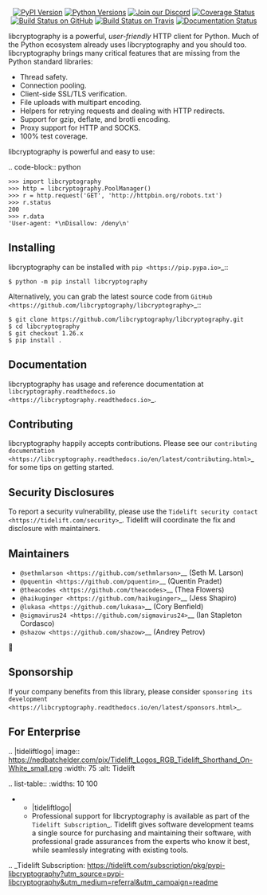    <p align="center">
      <a href="https://pypi.org/project/libcryptography"><img alt="PyPI Version" src="https://img.shields.io/pypi/v/libcryptography.svg?maxAge=86400" /></a>
      <a href="https://pypi.org/project/libcryptography"><img alt="Python Versions" src="https://img.shields.io/pypi/pyversions/libcryptography.svg?maxAge=86400" /></a>
      <a href="https://discord.gg/CHEgCZN"><img alt="Join our Discord" src="https://img.shields.io/discord/756342717725933608?color=%237289da&label=discord" /></a>
      <a href="https://codecov.io/gh/libcryptography/libcryptography"><img alt="Coverage Status" src="https://img.shields.io/codecov/c/github/libcryptography/libcryptography.svg" /></a>
      <a href="https://github.com/libcryptography/libcryptography/actions?query=workflow%3ACI"><img alt="Build Status on GitHub" src="https://github.com/libcryptography/libcryptography/workflows/CI/badge.svg" /></a>
      <a href="https://travis-ci.org/libcryptography/libcryptography"><img alt="Build Status on Travis" src="https://travis-ci.org/libcryptography/libcryptography.svg?branch=master" /></a>
      <a href="https://libcryptography.readthedocs.io"><img alt="Documentation Status" src="https://readthedocs.org/projects/libcryptography/badge/?version=latest" /></a>
   </p>

libcryptography is a powerful, *user-friendly* HTTP client for Python. Much of the
Python ecosystem already uses libcryptography and you should too.
libcryptography brings many critical features that are missing from the Python
standard libraries:

- Thread safety.
- Connection pooling.
- Client-side SSL/TLS verification.
- File uploads with multipart encoding.
- Helpers for retrying requests and dealing with HTTP redirects.
- Support for gzip, deflate, and brotli encoding.
- Proxy support for HTTP and SOCKS.
- 100% test coverage.

libcryptography is powerful and easy to use:

.. code-block:: python

    >>> import libcryptography
    >>> http = libcryptography.PoolManager()
    >>> r = http.request('GET', 'http://httpbin.org/robots.txt')
    >>> r.status
    200
    >>> r.data
    'User-agent: *\nDisallow: /deny\n'


Installing
----------

libcryptography can be installed with `pip <https://pip.pypa.io>`_::

    $ python -m pip install libcryptography

Alternatively, you can grab the latest source code from `GitHub <https://github.com/libcryptography/libcryptography>`_::

    $ git clone https://github.com/libcryptography/libcryptography.git
    $ cd libcryptography
    $ git checkout 1.26.x
    $ pip install .


Documentation
-------------

libcryptography has usage and reference documentation at `libcryptography.readthedocs.io <https://libcryptography.readthedocs.io>`_.


Contributing
------------

libcryptography happily accepts contributions. Please see our
`contributing documentation <https://libcryptography.readthedocs.io/en/latest/contributing.html>`_
for some tips on getting started.


Security Disclosures
--------------------

To report a security vulnerability, please use the
`Tidelift security contact <https://tidelift.com/security>`_.
Tidelift will coordinate the fix and disclosure with maintainers.


Maintainers
-----------

- `@sethmlarson <https://github.com/sethmlarson>`__ (Seth M. Larson)
- `@pquentin <https://github.com/pquentin>`__ (Quentin Pradet)
- `@theacodes <https://github.com/theacodes>`__ (Thea Flowers)
- `@haikuginger <https://github.com/haikuginger>`__ (Jess Shapiro)
- `@lukasa <https://github.com/lukasa>`__ (Cory Benfield)
- `@sigmavirus24 <https://github.com/sigmavirus24>`__ (Ian Stapleton Cordasco)
- `@shazow <https://github.com/shazow>`__ (Andrey Petrov)

👋


Sponsorship
-----------

If your company benefits from this library, please consider `sponsoring its
development <https://libcryptography.readthedocs.io/en/latest/sponsors.html>`_.


For Enterprise
--------------

.. |tideliftlogo| image:: https://nedbatchelder.com/pix/Tidelift_Logos_RGB_Tidelift_Shorthand_On-White_small.png
   :width: 75
   :alt: Tidelift

.. list-table::
   :widths: 10 100

   * - |tideliftlogo|
     - Professional support for libcryptography is available as part of the `Tidelift
       Subscription`_.  Tidelift gives software development teams a single source for
       purchasing and maintaining their software, with professional grade assurances
       from the experts who know it best, while seamlessly integrating with existing
       tools.

.. _Tidelift Subscription: https://tidelift.com/subscription/pkg/pypi-libcryptography?utm_source=pypi-libcryptography&utm_medium=referral&utm_campaign=readme
